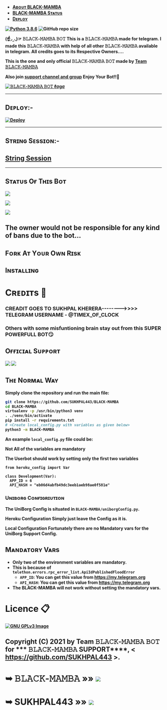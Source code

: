 
* <b><a href ="https://github.com/SUKHPAL443/BLACK-MAMBA#%CF%85%E2%84%93%D1%82%D1%8F%CE%B1-%CF%87-%D0%B2%CF%83%D1%82">Aʙᴏᴜᴛ BLACK-MAMBA </a>
* <b><a href="https://github.com/SUKHPAL443/BLACK-MAMBA/blob/main/README.md#s%E1%B4%9B%E1%B4%80%E1%B4%9B%E1%B4%9Cs-o%D2%93-t%CA%9C%C9%AAs-b%E1%B4%8F%E1%B4%9B">BLACK-MAMBA Sᴛᴀᴛᴜs <a/>
* <b><a href="https://github.com/SUKHPAL443/BLACK-MAMBA#d%E1%B4%87%E1%B4%98%CA%9F%E1%B4%8F%CA%8F-">Dᴇᴘʟᴏʏ</a>


[![Python 3.8.6](https://img.shields.io/badge/Python-3.8.6%20or%20newer-blue.svg)](https://www.python.org/downloads/release/python-386/)
![GitHub repo size](https://img.shields.io/github/repo-size/SUKHPAL443/BLACK-MAMBA)


(☝◞‸◟)☞ 𝙱𝙻𝙰𝙲𝙺-𝙼𝙰𝙼𝙱𝙰 𝙱𝙾𝚃
This is a 𝙱𝙻𝙰𝙲𝙺-𝙼𝙰𝙼𝙱𝙰 made for telegram. I made this 𝙱𝙻𝙰𝙲𝙺-𝙼𝙰𝙼𝙱𝙰 with help of all other 𝙱𝙻𝙰𝙲𝙺-𝙼𝙰𝙼𝙱𝙰 available in telegram. All credits goes to its Respective Owners....

This is the one and only official 𝙱𝙻𝙰𝙲𝙺-𝙼𝙰𝙼𝙱𝙰 𝙱𝙾𝚃 made by [ Team 𝙱𝙻𝙰𝙲𝙺-𝙼𝙰𝙼𝙱𝙰](https://t.me/𝙱𝙻𝙰𝙲𝙺-𝙼𝙰𝙼𝙱𝙰_SUPPORT) 

Also join [support channel and group](https://github.com/SUKHPAL443/BLACK-MAMBA#o%D2%93%D2%93%C9%AA%E1%B4%84%C9%AA%E1%B4%80%CA%9F-s%E1%B4%9C%E1%B4%98%E1%B4%98%E1%B4%8F%CA%80%E1%B4%9B) Enjoy Your Bot!!💝

[![ 𝙱𝙻𝙰𝙲𝙺-𝙼𝙰𝙼𝙱𝙰 𝙱𝙾𝚃 ℓσgσ](https://telegra.ph/file/76e47f1f4cf7a5b0e5d1a.jpg)](https://t.me/BLACK_MAMBA_SUPPORT)

-------------------------------------------------

## Dᴇᴘʟᴏʏ:-

[![Deploy](https://www.herokucdn.com/deploy/button.svg)](https://heroku.com/deploy?template=https://github.com/SUKHPAL443/BLACK-MAMBA)

------------------------------------------------

## Sᴛʀɪɴɢ Sᴇssɪᴏɴ:-

## [String Session](https://replit.com/SUKHPAL443/BLACK-MAMBA#string_session.py)

-------------------------------------------------

## Sᴛᴀᴛᴜs Oғ Tʜɪs Bᴏᴛ
<p align="left"><a href="https://github.com/SUKHPAL443/BLACK-MAMBA/network/members"><img src="https://img.shields.io/github/forks/SUKHPAL443/BLACK-MAMBA?label=Forks&logoColor=pink&style=social"></a><p align="left"><a href="https://github.com/SUKHPAL443/BLACK-MAMBA/stargazers"><img src="https://img.shields.io/github/stars/SUKHPAL443/BLACK-MAMBA?logoColor=red&style=social"></a><p align="left"><a href="https://github.com/SUKHPAL443/BLACK-MAMBA"><img src="https://img.shields.io/github/last-commit/SUKHPAL443/BLACK-MAMBA?style=plastic"></a>

## The owner would not be responsible for any kind of bans due to the bot...
## Fᴏʀᴋ Aᴛ Yᴏᴜʀ Oᴡɴ Rɪsᴋ
## Iɴsᴛᴀʟʟɪɴɢ

# Cʀᴇᴅɪᴛs 📍
### CREADIT GOES TO SUKHPAL KHERERA-------->>>> TELEGRAM USERNAME - @TIMEX_OF_CLOCK
  
### Others with some misfuntioning brain stay out from this SUPER POWERFULL BOT😏

## Oғғɪᴄɪᴀʟ Sᴜᴘᴘᴏʀᴛ
<a href="https://telegram.me/BLACK_MAMBA_SUPPORT"><img src="https://img.shields.io/badge/Join-Support%20Channel-red.svg?style=for-the-badge&logo=Telegram"></a>
<a href="https://telegram.me/BLACK_MAMBA_SUPPORT"><img src="https://img.shields.io/badge/Join-Support%20Group-blue.svg?style=for-the-badge&logo=Telegram"></a>

## Tʜᴇ Nᴏʀᴍᴀʟ Wᴀʏ

Simply clone the repository and run the main file:
```sh
git clone https://github.com/SUKHPAL443/BLACK-MAMBA
cd BLACK-MAMBA
virtualenv -p /usr/bin/python3 venv
. ./venv/bin/activate
pip install -r requirements.txt
# <Create local_config.py with variables as given below>
python3 -m BLACK-MAMBA
```

An example `local_config.py` file could be:

**Not All of the variables are mandatory**

__The Userbot should work by setting only the first two variables__

```python3
from heroku_config import Var

class Development(Var):
  APP_ID = 6
  API_HASH = "eb06d4abfb49dc3eeb1aeb98ae0f581e"
```

### Uɴɪʙᴏʀɢ Cᴏɴғɪɢʀɪᴜᴛɪᴏɴ

The UniBorg Config is situated in `BLACK-MAMBA/uniborgConfig.py`.

**Heroku Configuration**
Simply just leave the Config as it is.

**Local Configuration**
Fortunately there are no Mandatory vars for the UniBorg Support Config.

## Mᴀɴᴅᴀᴛᴏʀʏ Vᴀʀs

- Only two of the environment variables are mandatory.
- This is because of `telethon.errors.rpc_error_list.ApiIdPublishedFloodError`
    - `APP_ID`:   You can get this value from https://my.telegram.org 
    - `API_HASH`:   You can get this value from https://my.telegram.org
- The BLACK-MAMBA will not work without setting the mandatory vars.


# Licence 📋
[![GNU GPLv3 Image](https://www.gnu.org/graphics/gplv3-127x51.png)](http://www.gnu.org/licenses/gpl-3.0.en.html)  

## Copyright (C) 2021 by Team  𝙱𝙻𝙰𝙲𝙺-𝙼𝙰𝙼𝙱𝙰 𝙱𝙾𝚃 for *** 𝙱𝙻𝙰𝙲𝙺-𝙼𝙰𝙼𝙱𝙰 SUPPORT****, < https://github.com/SUKHPAL443 >.


# ➥  𝙱𝙻𝙰𝙲𝙺-𝙼𝙰𝙼𝙱𝙰   »»  <a href="https://github.com/SUKHPAL443/BLACK-MAMBA" alt="BLACK-MAMBA"> <img src="https://img.shields.io/badge/ 𝙱𝙻𝙰𝙲𝙺-𝙼𝙰𝙼𝙱𝙰-413839?logo=github" /></a>
# ➥ SUKHPAL443  »»  <a href="https://github.com/SUKHPAL443" alt="sukhpal443"> <img src="https://img.shields.io/badge/SUKHPAL443-BCE954?logo=github" /></a>
